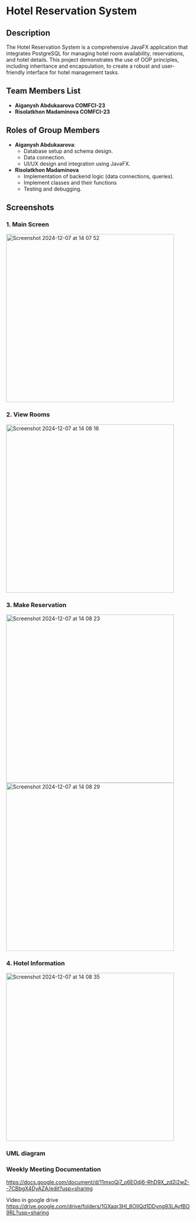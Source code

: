 # Hotel Reservation System

## Description
The Hotel Reservation System is a comprehensive JavaFX application that integrates PostgreSQL for managing hotel room availability, reservations, and hotel details. This project demonstrates the use of OOP principles, including inheritance and encapsulation, to create a robust and user-friendly interface for hotel management tasks.


## Team Members List
- **Aiganysh Abdukaarova COMFCI-23**
- **Risolatkhon Madaminova COMFCI-23**

## Roles of Group Members
- **Aiganysh Abdukaarova**:
  - Database setup and schema design.
  - Data connection.
  - UI/UX design and integration using JavaFX.
- **Risolatkhon Madaminova**
  - Implementation of backend logic (data connections, queries).
  - Implement classes and their functions
  - Testing and debugging.
 
## Screenshots
### 1. Main Screen  
<img width="453" alt="Screenshot 2024-12-07 at 14 07 52" src="https://github.com/user-attachments/assets/6e62cd15-4ac0-45d8-94bd-2c59047d08bc">


### 2. View Rooms  
<img width="453" alt="Screenshot 2024-12-07 at 14 08 16" src="https://github.com/user-attachments/assets/837434e0-bdda-4f5b-a1bc-bea95090af79">


### 3. Make Reservation  
<img width="453" alt="Screenshot 2024-12-07 at 14 08 23" src="https://github.com/user-attachments/assets/f2b4350a-80f6-4514-be39-cb5918361263">


<img width="453" alt="Screenshot 2024-12-07 at 14 08 29" src="https://github.com/user-attachments/assets/34731a36-ca36-41cc-9165-2d329e8459ec">
 
### 4. Hotel Information
<img width="453" alt="Screenshot 2024-12-07 at 14 08 35" src="https://github.com/user-attachments/assets/411da41d-5505-4d77-80b4-f038d5962fc5">



### UML diagram



### Weekly Meeting Documentation
https://docs.google.com/document/d/11mxoQj7_o6EOdj6-RhD9X_zd2i2wZ--7CBbgX4DyAZA/edit?usp=sharing























Video in google drive
https://drive.google.com/drive/folders/1GXaqr3Hl_8OIIQd1DDyng93LAyfBO9RL?usp=sharing
